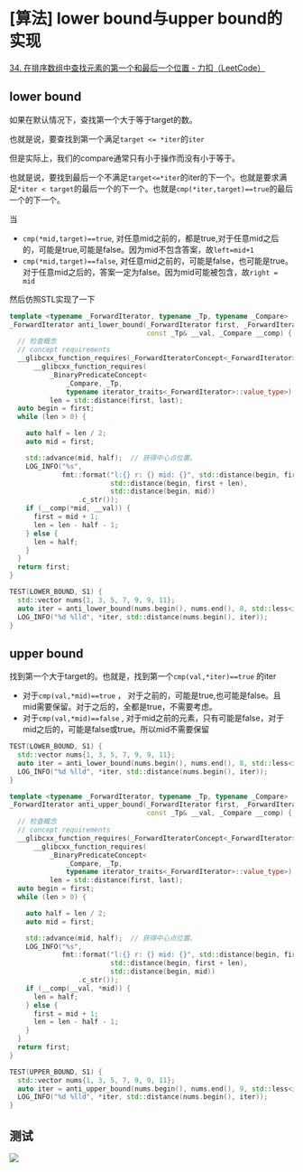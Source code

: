 # [算法] lower bound与upper bound的实现

[34. 在排序数组中查找元素的第一个和最后一个位置 - 力扣（LeetCode）](https://leetcode.cn/problems/find-first-and-last-position-of-element-in-sorted-array/description/?envType=study-plan-v2&envId=top-100-liked)

## lower bound

如果在默认情况下，查找第一个大于等于target的数。

也就是说，要查找到第一个满足`target <= *iter`的`iter`

但是实际上，我们的compare通常只有小于操作而没有小于等于。

也就是说，要找到最后一个不满足`target<=*iter`的iter的下一个。也就是要求满足`*iter < target`的最后一个的下一个。也就是`cmp(*iter,target)==true`的最后一个的下一个。

当

- `cmp(*mid,target)==true`, 对任意mid之前的，都是true,对于任意mid之后的，可能是true,可能是false。因为mid不包含答案，故`left=mid+1`
- `cmp(*mid,target)==false`, 对任意mid之前的，可能是false，也可能是true。对于任意mid之后的，答案一定为false。因为mid可能被包含，故`right = mid`

然后仿照STL实现了一下

```cpp
template <typename _ForwardIterator, typename _Tp, typename _Compare>
_ForwardIterator anti_lower_bound(_ForwardIterator first, _ForwardIterator last,
                                  const _Tp& __val, _Compare __comp) {
  // 检查概念
  // concept requirements
  __glibcxx_function_requires(_ForwardIteratorConcept<_ForwardIterator>)
      __glibcxx_function_requires(
          _BinaryPredicateConcept<
              _Compare, _Tp,
              typename iterator_traits<_ForwardIterator>::value_type>) auto
          len = std::distance(first, last);
  auto begin = first;
  while (len > 0) {

    auto half = len / 2;
    auto mid = first;

    std::advance(mid, half);  // 获得中心点位置。
    LOG_INFO("%s",
             fmt::format("l:{} r: {} mid: {}", std::distance(begin, first),
                         std::distance(begin, first + len),
                         std::distance(begin, mid))
                 .c_str());
    if (__comp(*mid, __val)) {
      first = mid + 1;
      len = len - half - 1;
    } else {
      len = half;
    }
  }
  return first;
}

TEST(LOWER_BOUND, S1) {
  std::vector nums{1, 3, 5, 7, 9, 9, 11};
  auto iter = anti_lower_bound(nums.begin(), nums.end(), 8, std::less<int>{});
  LOG_INFO("%d %lld", *iter, std::distance(nums.begin(), iter));
}
```

## upper bound

找到第一个大于target的。也就是，找到第一个`cmp(val,*iter)==true` 的iter

- 对于`cmp(val,*mid)==true` ， 对于之前的，可能是true,也可能是false。且mid需要保留。对于之后的，全都是true，不需要考虑。
- 对于`cmp(val,*mid)==false` , 对于mid之前的元素，只有可能是false，对于mid之后的，可能是false或true。所以mid不需要保留

```cpp
TEST(LOWER_BOUND, S1) {
  std::vector nums{1, 3, 5, 7, 9, 9, 11};
  auto iter = anti_lower_bound(nums.begin(), nums.end(), 8, std::less<int>{});
  LOG_INFO("%d %lld", *iter, std::distance(nums.begin(), iter));
}

template <typename _ForwardIterator, typename _Tp, typename _Compare>
_ForwardIterator anti_upper_bound(_ForwardIterator first, _ForwardIterator last,
                                  const _Tp& __val, _Compare __comp) {
  // 检查概念
  // concept requirements
  __glibcxx_function_requires(_ForwardIteratorConcept<_ForwardIterator>)
      __glibcxx_function_requires(
          _BinaryPredicateConcept<
              _Compare, _Tp,
              typename iterator_traits<_ForwardIterator>::value_type>) auto
          len = std::distance(first, last);
  auto begin = first;
  while (len > 0) {

    auto half = len / 2;
    auto mid = first;

    std::advance(mid, half);  // 获得中心点位置。
    LOG_INFO("%s",
             fmt::format("l:{} r: {} mid: {}", std::distance(begin, first),
                         std::distance(begin, first + len),
                         std::distance(begin, mid))
                 .c_str());
    if (__comp(__val, *mid)) {
      len = half;
    } else {
      first = mid + 1;
      len = len - half - 1;
    }
  }
  return first;
}

TEST(UPPER_BOUND, S1) {
  std::vector nums{1, 3, 5, 7, 9, 9, 11};
  auto iter = anti_upper_bound(nums.begin(), nums.end(), 9, std::less<int>{});
  LOG_INFO("%d %lld", *iter, std::distance(nums.begin(), iter));
}
```

## 测试





![](https://antio2-1258695065.cos.ap-chengdu.myqcloud.com/img/blog20231107212913.png)

